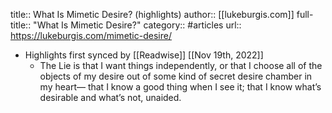 title:: What Is Mimetic Desire? (highlights)
author:: [[lukeburgis.com]]
full-title:: "What Is Mimetic Desire?"
category:: #articles
url:: https://lukeburgis.com/mimetic-desire/

- Highlights first synced by [[Readwise]] [[Nov 19th, 2022]]
	- The Lie is that I want things independently, or that I choose all of the objects of my desire out of some kind of secret desire chamber in my heart— that I know a good thing when I see it; that I know what’s desirable and what’s not, unaided.